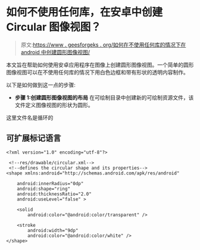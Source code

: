 # 如何不使用任何库，在安卓中创建 Circular 图像视图？

> 原文:[https://www . geesforgeks . org/如何在不使用任何库的情况下在 android 中创建圆形图像视图/](https://www.geeksforgeeks.org/how-to-create-a-circular-image-view-in-android-without-using-any-library/)

本文旨在帮助如何使用安卓应用程序在图像上创建圆形图像视图。一个简单的圆形图像视图可以在不使用任何库的情况下用白色边框和带有形状的透明内容制作。

以下是如何做到这一点的步骤:

*   **步骤 1:创建圆形图像视图的布局**
    在可绘制目录中创建新的可绘制资源文件，该文件定义图像视图的形状为圆形。

这里文件名是循环的

## 可扩展标记语言

```
<?xml version="1.0" encoding="utf-8"?>

 <!--res/drawable/circular.xml-->
 <!--defines the circular shape and its properties-->
<shape xmlns:android="http://schemas.android.com/apk/res/android"

    android:innerRadius="0dp"
    android:shape="ring"
    android:thicknessRatio="2.0"
    android:useLevel="false" >

    <solid
        android:color="@android:color/transparent" />

    <stroke
        android:width="9dp"
        android:color="@android:color/white" />
</shape>
```